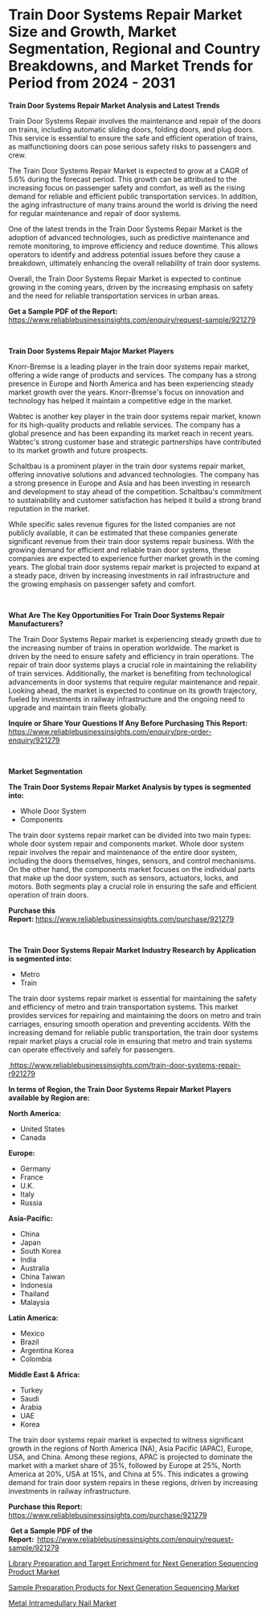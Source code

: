 <p><h1>Train Door Systems Repair Market Size and Growth, Market Segmentation, Regional and Country Breakdowns, and Market Trends for Period from 2024 -  2031</h1></p><p><strong>Train Door Systems Repair Market Analysis and Latest Trends</strong></p>
<p><p>Train Door Systems Repair involves the maintenance and repair of the doors on trains, including automatic sliding doors, folding doors, and plug doors. This service is essential to ensure the safe and efficient operation of trains, as malfunctioning doors can pose serious safety risks to passengers and crew.</p><p>The Train Door Systems Repair Market is expected to grow at a CAGR of 5.6% during the forecast period. This growth can be attributed to the increasing focus on passenger safety and comfort, as well as the rising demand for reliable and efficient public transportation services. In addition, the aging infrastructure of many trains around the world is driving the need for regular maintenance and repair of door systems.</p><p>One of the latest trends in the Train Door Systems Repair Market is the adoption of advanced technologies, such as predictive maintenance and remote monitoring, to improve efficiency and reduce downtime. This allows operators to identify and address potential issues before they cause a breakdown, ultimately enhancing the overall reliability of train door systems.</p><p>Overall, the Train Door Systems Repair Market is expected to continue growing in the coming years, driven by the increasing emphasis on safety and the need for reliable transportation services in urban areas.</p></p>
<p><strong>Get a Sample PDF of the Report:&nbsp;</strong> <a href="https://www.reliablebusinessinsights.com/enquiry/request-sample/921279">https://www.reliablebusinessinsights.com/enquiry/request-sample/921279</a></p>
<p>&nbsp;</p>
<p><strong>Train Door Systems Repair Major Market Players</strong></p>
<p><p>Knorr-Bremse is a leading player in the train door systems repair market, offering a wide range of products and services. The company has a strong presence in Europe and North America and has been experiencing steady market growth over the years. Knorr-Bremse's focus on innovation and technology has helped it maintain a competitive edge in the market.</p><p>Wabtec is another key player in the train door systems repair market, known for its high-quality products and reliable services. The company has a global presence and has been expanding its market reach in recent years. Wabtec's strong customer base and strategic partnerships have contributed to its market growth and future prospects.</p><p>Schaltbau is a prominent player in the train door systems repair market, offering innovative solutions and advanced technologies. The company has a strong presence in Europe and Asia and has been investing in research and development to stay ahead of the competition. Schaltbau's commitment to sustainability and customer satisfaction has helped it build a strong brand reputation in the market.</p><p>While specific sales revenue figures for the listed companies are not publicly available, it can be estimated that these companies generate significant revenue from their train door systems repair business. With the growing demand for efficient and reliable train door systems, these companies are expected to experience further market growth in the coming years. The global train door systems repair market is projected to expand at a steady pace, driven by increasing investments in rail infrastructure and the growing emphasis on passenger safety and comfort.</p></p>
<p>&nbsp;</p>
<p><strong>What Are The Key Opportunities For Train Door Systems Repair Manufacturers?</strong></p>
<p><p>The Train Door Systems Repair market is experiencing steady growth due to the increasing number of trains in operation worldwide. The market is driven by the need to ensure safety and efficiency in train operations. The repair of train door systems plays a crucial role in maintaining the reliability of train services. Additionally, the market is benefiting from technological advancements in door systems that require regular maintenance and repair. Looking ahead, the market is expected to continue on its growth trajectory, fueled by investments in railway infrastructure and the ongoing need to upgrade and maintain train fleets globally.</p></p>
<p><strong>Inquire or Share Your Questions If Any Before Purchasing This Report:</strong> <a href="https://www.reliablebusinessinsights.com/enquiry/pre-order-enquiry/921279">https://www.reliablebusinessinsights.com/enquiry/pre-order-enquiry/921279</a></p>
<p>&nbsp;</p>
<p><strong>Market Segmentation</strong></p>
<p><strong>The Train Door Systems Repair Market Analysis by types is segmented into:</strong></p>
<p><ul><li>Whole Door System</li><li>Components</li></ul></p>
<p><p>The train door systems repair market can be divided into two main types: whole door system repair and components market. Whole door system repair involves the repair and maintenance of the entire door system, including the doors themselves, hinges, sensors, and control mechanisms. On the other hand, the components market focuses on the individual parts that make up the door system, such as sensors, actuators, locks, and motors. Both segments play a crucial role in ensuring the safe and efficient operation of train doors.</p></p>
<p><strong>Purchase this Report:&nbsp;</strong><a href="https://www.reliablebusinessinsights.com/purchase/921279">https://www.reliablebusinessinsights.com/purchase/921279</a></p>
<p>&nbsp;</p>
<p><strong>The Train Door Systems Repair Market Industry Research by Application is segmented into:</strong></p>
<p><ul><li>Metro</li><li>Train</li></ul></p>
<p><p>The train door systems repair market is essential for maintaining the safety and efficiency of metro and train transportation systems. This market provides services for repairing and maintaining the doors on metro and train carriages, ensuring smooth operation and preventing accidents. With the increasing demand for reliable public transportation, the train door systems repair market plays a crucial role in ensuring that metro and train systems can operate effectively and safely for passengers.</p></p>
<p><a href="https://www.reliablebusinessinsights.com/train-door-systems-repair-r921279">&nbsp;https://www.reliablebusinessinsights.com/train-door-systems-repair-r921279</a></p>
<p><strong>In terms of Region, the Train Door Systems Repair Market Players available by Region are:</strong></p>
<p>
    <p> <strong> North America: </strong>
        <ul>
            <li>United States</li>
            <li>Canada</li>
        </ul>
        </p> 
    <p> <strong> Europe: </strong>
        <ul>
            <li>Germany</li>
            <li>France</li>
            <li>U.K.</li>
            <li>Italy</li>
            <li>Russia</li>
        </ul>
        </p> 
    <p> <strong> Asia-Pacific: </strong>
        <ul>
            <li>China</li>
            <li>Japan</li>
            <li>South Korea</li>
            <li>India</li>
            <li>Australia</li>
            <li>China Taiwan</li>
            <li>Indonesia</li>
            <li>Thailand</li>
            <li>Malaysia</li>
        </ul>
        </p> 
    <p> <strong> Latin America: </strong>
        <ul>
            <li>Mexico</li>
            <li>Brazil</li>
            <li>Argentina Korea</li>
            <li>Colombia</li>
        </ul>
        </p> 
    <p> <strong> Middle East & Africa: </strong>
        <ul>
            <li>Turkey</li>
            <li>Saudi</li>
            <li>Arabia</li>
            <li>UAE</li>
            <li>Korea</li>
        </ul>
    </p>
    </p>
<p><p>The train door systems repair market is expected to witness significant growth in the regions of North America (NA), Asia Pacific (APAC), Europe, USA, and China. Among these regions, APAC is projected to dominate the market with a market share of 35%, followed by Europe at 25%, North America at 20%, USA at 15%, and China at 5%. This indicates a growing demand for train door system repairs in these regions, driven by increasing investments in railway infrastructure.</p></p>
<p><strong>Purchase this Report: </strong><a href="https://www.reliablebusinessinsights.com/purchase/921279">https://www.reliablebusinessinsights.com/purchase/921279</a></p>
<p>&nbsp;<strong>Get a Sample PDF of the Report:&nbsp;&nbsp;</strong><a href="https://www.reliablebusinessinsights.com/enquiry/request-sample/921279">https://www.reliablebusinessinsights.com/enquiry/request-sample/921279</a></p>
<p><strong></strong></p>
<p><p><a href="https://github.com/AndreanneHane2023/Market-Research-Report-List-1/blob/main/library-preparation-and-target-enrichment-for-next-generation-sequencing-product-market.md">Library Preparation and Target Enrichment for Next Generation Sequencing Product Market</a></p><p><a href="https://github.com/RyleeBauch2023/Market-Research-Report-List-1/blob/main/sample-preparation-products-for-next-generation-sequencing-market.md">Sample Preparation Products for Next Generation Sequencing Market</a></p><p><a href="https://github.com/jodemen/Market-Research-Report-List-3/blob/main/metal-intramedullary-nail-market.md">Metal Intramedullary Nail Market</a></p></p>